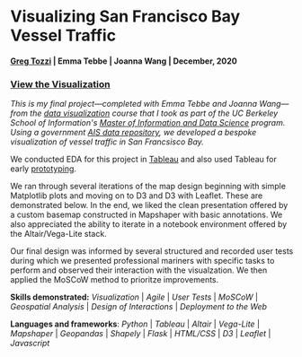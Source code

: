 # Visualizing San Francisco Bay Vessel Traffic

#### [Greg Tozzi](https://www.linkedin.com/in/gregorytozzi/) | Emma Tebbe | Joanna Wang | December, 2020

### [View the Visualization](https://people.ischool.berkeley.edu/~greg.tozzi/w209/)

*This is my final project—completed with Emma Tebbe and Joanna Wang—from the [data visualization](https://www.ischool.berkeley.edu/courses/datasci/209) course that I took as part of the UC Berkeley School of Information's [Master of Information and Data Science](https://datascience.berkeley.edu) program.  Using a government [AIS data repository](https://marinecadastre.gov/ais/), we developed a bespoke visualization of vessel traffic in San Francsisco Bay.*

We conducted EDA for this project in [Tableau](https://public.tableau.com/profile/greg.tozzi#!/vizhome/vessels_underway_sf_bay_by_day_and_length/CountofVesselsUnderway) and also used Tableau for early [prototyping](https://public.tableau.com/profile/greg.tozzi#!/vizhome/vessel_density_by_length/Sheet1).

We ran through several iterations of the map design beginning with simple Matplotlib plots and moving on to D3 and D3 with Leaflet.  These are demonstrated below.  In the end, we liked the clean presentation offered by a custom basemap constructed in Mapshaper with basic annotations.  We also appreciated the ability to iterate in a notebook environment offered by the Altair/Vega-Lite stack.

Our final design was informed by several structured and recorded user tests during which we presented professional mariners with specific tasks to perform and observed their interaction with the visualzation.  We then applied the MoSCoW method to prioritze improvements.

**Skills demonstrated:** *Visualization* | *Agile* | *User Tests* | *MoSCoW* | *Geospatial Analysis* | *Design of Interactions* | *Deployment to the Web*

**Languages and frameworks**: *Python* | *Tableau* | *Altair* | *Vega-Lite* | *Mapshaper* | *Geopandas* | *Shapely* | *Flask* | *HTML/CSS* | *D3* | *Leaflet* | *Javascript*


